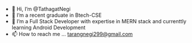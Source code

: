 - 👋 Hi, I’m @TathagatNegi
- 👀 I’m a recent graduate in Btech-CSE
- 🌱 I’m a Full Stack Developer with expertise in MERN stack and currenttly learning Android Development
- 📫 How to reach me ... tarangnegi299@gmail.com

<!---
TathagatNegi/TathagatNegi is a ✨ special ✨ repository because its `README.md` (this file) appears on your GitHub profile.
You can click the Preview link to take a look at your changes.
--->
